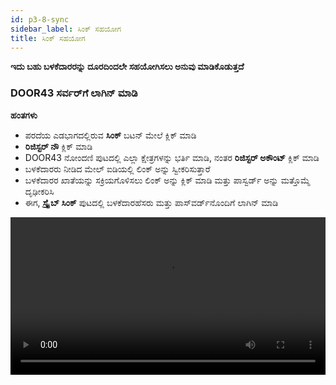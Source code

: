 ```yaml
---
id: p3-8-sync
sidebar_label: ಸಿಂಕ್ ಸಹಯೋಗ
title: ಸಿಂಕ್ ಸಹಯೋಗ
---
```

**ಇದು ಬಹು ಬಳಕೆದಾರರನ್ನು ದೂರದಿಂದಲೇ ಸಹಯೋಗಿಸಲು ಅನುವು ಮಾಡಿಕೊಡುತ್ತದೆ**

### DOOR43 ಸರ್ವರ್‌ಗೆ ಲಾಗಿನ್ ಮಾಡಿ ###

 
**ಹಂತಗಳು**

- ಪರದೆಯ ಎಡಭಾಗದಲ್ಲಿರುವ **ಸಿಂಕ್** ಬಟನ್ ಮೇಲೆ ಕ್ಲಿಕ್ ಮಾಡಿ
- **ರಿಜಿಸ್ಟರ್ ನೌ** ಕ್ಲಿಕ್ ಮಾಡಿ 
- DOOR43 ನೋಂದಣಿ ಪುಟದಲ್ಲಿ ಎಲ್ಲಾ ಕ್ಷೇತ್ರಗಳನ್ನು ಭರ್ತಿ ಮಾಡಿ, ನಂತರ **ರಿಜಿಸ್ಟರ್ ಅಕೌಂಟ್** ಕ್ಲಿಕ್ ಮಾಡಿ
- ಬಳಕೆದಾರರು ನೀಡಿದ ಮೇಲ್ ಐಡಿಯಲ್ಲಿ ಲಿಂಕ್ ಅನ್ನು ಸ್ವೀಕರಿಸುತ್ತಾರೆ
- ಬಳಕೆದಾರರ ಖಾತೆಯನ್ನು ಸಕ್ರಿಯಗೊಳಿಸಲು ಲಿಂಕ್ ಅನ್ನು ಕ್ಲಿಕ್ ಮಾಡಿ ಮತ್ತು ಪಾಸ್ವರ್ಡ್ ಅನ್ನು ಮತ್ತೊಮ್ಮೆ ದೃಢೀಕರಿಸಿ
- ಈಗ, **ಸ್ಕ್ರೈಬ್ ಸಿಂಕ್** ಪುಟದಲ್ಲಿ ಬಳಕೆದಾರಹೆಸರು ಮತ್ತು ಪಾಸ್‌ವರ್ಡ್‌ನೊಂದಿಗೆ ಲಾಗಿನ್ ಮಾಡಿ
<video controls src="/0.5.5/en-Logintotheserver.mov" width="100%" type="video/mov"/>

### ಕ್ಲೌಡ್ ಸಿಂಕ್ ###

**ಹಂತಗಳು**

- ನಿಮ್ಮ DOOR 43 ಖಾತೆಯನ್ನು ಪ್ರವೇಶಿಸಲು ಮಾನ್ಯವಾದ ಬಳಕೆದಾರಹೆಸರು ಮತ್ತು ಪಾಸ್‌ವರ್ಡ್ ಅನ್ನು ನಮೂದಿಸಿ
- **ಸಿಂಕ್** ಪೇನ್‌ನಿಂದ ನೀವು ಕೆಲಸ ಮಾಡಲು ಬಯಸುವ ಯೋಜನೆಯನ್ನು ಆಯ್ಕೆಮಾಡಿ
- ಬಯಸಿದ ಯೋಜನೆಯನ್ನು ಆಯ್ಕೆ ಮಾಡಿದ ನಂತರ ಸಿಂಕ್ ಪೇನ್‌ನಲ್ಲಿ **ಸೇವ್ ಟು ಕ್ಲೌಡ್** ಬಟನ್ ಕ್ಲಿಕ್ ಮಾಡಿ
- ಪ್ರಗತಿ ಪಟ್ಟಿಯು ಕಾಣಿಸಿಕೊಳ್ಳುತ್ತದೆ, ಇದು **ಸಿಂಕ್** ಪ್ರಕ್ರಿಯೆಯ ಸ್ಥಿತಿ ಮತ್ತು ಪೂರ್ಣಗೊಳಿಸುವಿಕೆಯನ್ನು ತೋರಿಸುತ್ತದೆ
- ಯೋಜನೆಯನ್ನು ಯಶಸ್ವಿಯಾಗಿ ಸಿಂಕ್ ಮಾಡಿದ ನಂತರ, ಅದನ್ನು ** ಪ್ರಾಜೆಕ್ಟ್ ಆನ್ ಕ್ಲೌಡ್** ಫಲಕದ ಕೆಳಭಾಗದಲ್ಲಿ ಪಟ್ಟಿಮಾಡಲಾಗುತ್ತದೆ

<video controls src="/0.5.5/en-cloudsync.mov" width="100%" type="video/mp4"/>



### ಆಫ್‌ಲೈನ್ ಸಿಂಕ್ ###

**ಹಂತಗಳು**

- ನಿಮ್ಮ DOOR 43 ಖಾತೆಯನ್ನು ಪ್ರವೇಶಿಸಲು ಮಾನ್ಯವಾದ ಬಳಕೆದಾರಹೆಸರು ಮತ್ತು ಪಾಸ್‌ವರ್ಡ್ ಅನ್ನು ನಮೂದಿಸಿ
- ಪ್ರಾಜೆಕ್ಟ್ ಆನ್ ಕ್ಲೌಡ್ ಪೇನ್‌ನಲ್ಲಿ, ನಿರ್ದಿಷ್ಟಪಡಿಸಿದ ಕ್ಷೇತ್ರದಲ್ಲಿ ಪ್ರಾಜೆಕ್ಟ್ ಮಾಲೀಕರ ಬಳಕೆದಾರ ಹೆಸರನ್ನು ನಮೂದಿಸಿ
- ನಿಮ್ಮ ಸ್ಥಳೀಯ ವ್ಯವಸ್ಥೆಗೆ ನೀವು ಡೌನ್‌ಲೋಡ್ ಮಾಡಲು ಬಯಸುವ ಯೋಜನೆಯನ್ನು ಆರಿಸಿ
- ಆಯ್ಕೆಮಾಡಿದ ಪ್ರಾಜೆಕ್ಟ್ ಅನ್ನು ಫಿಲ್ಟರ್ ಮಾಡಲಾಗುತ್ತದೆ ಮತ್ತು ಕ್ಲೌಡ್ ಪೇನ್‌ನಲ್ಲಿನ ಪ್ರಾಜೆಕ್ಟ್ **ಸೇವ್ ಟು ಕಂಪ್ಯೂಟರ್** ಬಟನ್ ತೋರಿಸುತ್ತದೆ
- **ಸೇವ್ ಟು ಕಂಪ್ಯೂಟರ್** ಬಟನ್ ಕ್ಲಿಕ್ ಮಾಡುವ ಮೂಲಕ, ನಿಮ್ಮ ಸ್ಥಳೀಯ ಸಿಸ್ಟಮ್‌ಗೆ ನೀವು ಯೋಜನೆಯನ್ನು ಡೌನ್‌ಲೋಡ್ ಮಾಡಬಹುದು
- ಡೌನ್‌ಲೋಡ್ ಮಾಡಿದ ಪ್ರಾಜೆಕ್ಟ್ **ಸಿಂಕ್** ಪೇನ್‌ನಲ್ಲಿ ಕಾಣಿಸುತ್ತದೆ
- ಡೌನ್‌ಲೋಡ್ ಮಾಡಿದ ಪ್ರಾಜೆಕ್ಟ್ ಅನ್ನು ಎಡಿಟ್ ಮಾಡಲು, ಪ್ರಾಜೆಕ್ಟ್‌ಗಳ ಪುಟಕ್ಕೆ ನ್ಯಾವಿಗೇಟ್ ಮಾಡಿ ಮತ್ತು ಡೌನ್‌ಲೋಡ್ ಮಾಡಿದ ಪ್ರಾಜೆಕ್ಟ್ ಅನ್ನು ಆಯ್ಕೆ ಮಾಡಿ

<video controls src="/0.5.5/en-offlinesync.mov" width="100%" type="video/mp4"/>



### ಹಂಚಿದ ಪ್ರಾಜೆಕ್ಟ್‌ಗೆ ಕೊಡುಗೆ ನೀಡಿ ###

**ಹಂತಗಳು**

**ಪ್ರಾಜೆಕ್ಟ್ ಮಾಲೀಕ**

- ಪ್ರಾಜೆಕ್ಟ್ ಮಾಲೀಕರು DOOR43 ಗೆ ಲಾಗಿನ್ ಆಗಬೇಕಾಗುತ್ತದೆ, https://git.door43.org/
- Door43 ಬಳಕೆದಾರ ಹೆಸರನ್ನು ಸೇರಿಸಿ
- **ಸಹಯೋಗಿಸಲು (collaborate)** ಯೋಜನೆಯನ್ನು ಆಯ್ಕೆಮಾಡಿ
- ಸೆಟ್ಟಿಂಗ್‌ಗಳಿಗೆ ಹೋಗಿ ಮತ್ತು **ಸಹಯೋಗಿಗಳು(collaborators)** ಟ್ಯಾಬ್ ಕ್ಲಿಕ್ ಮಾಡಿ
- ಸಹಯೋಗಿಗಳ ಬಳಕೆದಾರ ಹೆಸರು(ಗಳ) ಹೆಸರುಗಳನ್ನು ಸೇರಿಸಿ
- ಆಯ್ಕೆ **ಸಹಯೋಗಿಯನ್ನು ಸೇರಿಸಿ (Add Collaborator)**
- ಸಹಯೋಗಿಗಳಿಗೆ ನಿರ್ವಾಹಕರಾಗಿ, ಬರೆಯಿರಿ ಅಥವಾ ಓದುವಂತೆ ಪ್ರವೇಶವನ್ನು ನೀಡಿ

**ಪ್ರಾಜೆಕ್ಟ್ ಅನ್ನು ಪ್ರವೇಶಿಸಲು ಸಹಯೋಗಿಗಾಗಿ ಹಂತಗಳು**

-**ಸ್ಕ್ರೈಬ್** ಅಪ್ಲಿಕೇಶನ್ ತೆರೆಯಿರಿ ಮತ್ತು **ಸಿಂಕ್** ಪುಟಕ್ಕೆ ಹೋಗಿ
- [DOOR43 account](./p3-8-sync#door43-ಸರ್ವರ್ಗೆ-ಲಾಗಿನ್-ಮಾಡಿ) ಗೆ ಲಾಗಿನ್ ಆಗಿ
- ಬಳಕೆದಾರ/ಸಹಯೋಗಿ ನಂತರ ಸ್ಕ್ರೈಬ್‌ನ ಸಿಂಕ್ ಪುಟದಲ್ಲಿ ನೀಡಿರುವ ಕ್ಷೇತ್ರದಲ್ಲಿ ಯೋಜನೆಯ ಮಾಲೀಕರ ಹೆಸರನ್ನು ನಮೂದಿಸಬಹುದು
- ಕೆಲಸ ಮಾಡಲು ಯೋಜನೆಯನ್ನು ಆಯ್ಕೆಮಾಡಿ
- ಪರದೆಯ ಮೇಲಿನ ಬಲಭಾಗದಲ್ಲಿರುವ **ಸೇವ್ ಟು ಕಂಪ್ಯೂಟರ್** ಬಟನ್ ಮೇಲೆ ಕ್ಲಿಕ್ ಮಾಡಿ
- ಪ್ರಾಜೆಕ್ಟ್ ಅನ್ನು ಸ್ಕ್ರೈಬ್‌ಗೆ ಸಿಂಕ್ ಮಾಡಲಾಗುತ್ತದೆ
- ಪ್ರಾಜೆಕ್ಟ್ ಸಿಂಕ್ ಯಶಸ್ವಿಯಾಗಿದೆ ಎಂದು ವಿವರಿಸಲು ಸೂಚಿಸುವ ಅಧಿಸೂಚನೆಯು ಕೆಳಗಿನ ಎಡಭಾಗದಲ್ಲಿ ಗೋಚರಿಸುತ್ತದೆ


<video controls src="/0.5.5/en-collabsync.mov" width="100%" type="video/mp4"/>



### ಪ್ರಾಜೆಕ್ಟ್ ಹೇಗೆ ಸಿಂಕ್ ಮಾಡುವುದು ###

**ಹಂತಗಳು**

- ವಿಂಡೋದ ಎಡಭಾಗದಲ್ಲಿರುವ **ಸಿಂಕ್** ಬಟನ್ ಮೇಲೆ ಕ್ಲಿಕ್ ಮಾಡಿ
- ಎಲ್ಲಾ ಬಳಕೆದಾರ ಯೋಜನೆಗಳ ಪಟ್ಟಿ ಸಿಂಕ್ ವಿಂಡೋದ ಎಡಭಾಗದಲ್ಲಿ ಕಾಣಿಸಿಕೊಳ್ಳುತ್ತದೆ
- ನೀವು ಹೊಸ ಬಳಕೆದಾರರಾಗಿದ್ದರೆ, ನಿಮ್ಮ DOOR43 ಖಾತೆಗೆ ನೋಂದಾಯಿಸಿ ಅಥವಾ [DOOR43 account](./p3-8-sync#door43-ಸರ್ವರ್ಗೆ-ಲಾಗಿನ್-ಮಾಡಿ), ಗೆ ಲಾಗ್ ಇನ್ ಮಾಡಿ
- ನೀವು DOOR43 ರಿಮೋಟ್ ಸರ್ವರ್‌ಗೆ ಸಿಂಕ್ ಮಾಡಲು ಬಯಸುವ ಯೋಜನೆಯನ್ನು ಆಯ್ಕೆಮಾಡಿ
- ಪರದೆಯ ಮೇಲಿನ ಎಡಭಾಗದಲ್ಲಿರುವ **ಸೇವ್ ಟು ಕ್ಲೌಡ್** ಬಟನ್ ಮೇಲೆ ಕ್ಲಿಕ್ ಮಾಡಿ
- ಪರದೆಯ ಮೇಲ್ಭಾಗದಲ್ಲಿ, ಬಳಕೆದಾರರು ಅಪ್‌ಲೋಡ್ ಪ್ರಗತಿ ಪಟ್ಟಿಯನ್ನು ನೋಡಬಹುದು
- ಪರದೆಯ ಬಲಭಾಗವು DOOR43 ರಿಮೋಟ್ ಸರ್ವರ್‌ನಲ್ಲಿ ಉಳಿಸಲಾದ ಎಲ್ಲಾ ಯೋಜನೆಗಳನ್ನು ಪ್ರದರ್ಶಿಸುತ್ತದೆ
- ಪ್ರಾಜೆಕ್ಟ್ ಅನ್ನು ನಂತರ DOOR43 ರಿಮೋಟ್ ಸರ್ವರ್‌ಗೆ ಅಪ್‌ಲೋಡ್ ಮಾಡಲಾಗುತ್ತದೆ ಮತ್ತು ಪರದೆಯ ಬಲಗೈ ಕಾಲಮ್‌ನಲ್ಲಿ ಬಳಕೆದಾರರಿಗೆ ಪ್ರದರ್ಶಿಸಲಾಗುತ್ತದೆ
<video controls src="/0.5.5/en-syncaproject.mov" width="100%" type="video/mp4"/>

### ಪ್ರಾಜೆಕ್ಟ್ ಮಾಡ್ಯೂಲ್‌ನಿಂದ ಪ್ರಾಜೆಕ್ಟ್ ಅನ್ನು ಸಿಂಕ್ ಮಾಡಿ ###

ಪ್ರಾಜೆಕ್ಟ್ ಮಾಡ್ಯೂಲ್‌ನಿಂದ ಬಳಕೆದಾರರಿಂದ ಪ್ರಾಜೆಕ್ಟ್ ಅನ್ನು ನೇರವಾಗಿ ಸಿಂಕ್ ಮಾಡಬಹುದು.

**ಹಂತಗಳು**

- ಪ್ರಾಜೆಕ್ಟ್ ಮಾಡ್ಯೂಲ್ ಮೇಲೆ ಕ್ಲಿಕ್ ಮಾಡಿ ಮತ್ತು ಪ್ರಾಜೆಕ್ಟ್ ತೆರೆಯಿರಿ
- **ಸಿಂಕ್** ಬಟನ್ ಕ್ಲಿಕ್ ಮಾಡಿ
- ಅಪ್‌ಲೋಡ್ ಪ್ರಗತಿ ಪಟ್ಟಿಯನ್ನು ಮೇಲ್ಭಾಗದಲ್ಲಿ ಪ್ರದರ್ಶಿಸಲಾಗುತ್ತದೆ
- (ನೀವು ಇನ್ನೂ ಮಾಡದಿದ್ದರೆ DOOR43 ಸರ್ವರ್‌ಗೆ ಲಾಗಿನ್ ಮಾಡಿ)
<video controls src="/0.8.1/en-projectsync.mp4" width="100%" type="video/mp4"/>

### DOOR43 ರಿಮೋಟ್ ಸರ್ವರ್‌ನಿಂದ ಪ್ರಾಜೆಕ್ಟ್ ಅನ್ನು ಮರಳಿ ಸಿಂಕ್ ಮಾಡಿ ###

ಬಳಕೆದಾರರು ಪ್ರಾಜೆಕ್ಟ್ ಅನ್ನು ಸರ್ವರ್‌ನಿಂದ ಸ್ಥಳೀಯ ಸಿಸ್ಟಮ್‌ಗೆ **ಸಿಂಕ್** ಮಾಡಬಹುದು.

**ಹಂತಗಳು**

- **ಸಿಂಕ್** ಬಟನ್ ಮೇಲೆ ಕ್ಲಿಕ್ ಮಾಡಿ
- ಕಾಲಮ್‌ನ ಬಲಭಾಗದಲ್ಲಿರುವ DOOR43 ಖಾತೆಗೆ ಲಾಗಿನ್ ಮಾಡಿ
- ಇದು ನಿಮ್ಮ ಸ್ವಂತ ಯೋಜನೆಯಾಗಿಲ್ಲದಿದ್ದರೆ, ಬಳಕೆದಾರ ಹೆಸರನ್ನು ಟೈಪ್ ಮಾಡಿ. ಲಾಗಿನ್ ಆಗಿರುವ ಬಳಕೆದಾರರ ಯೋಜನೆಗಳನ್ನು ಪಟ್ಟಿ ಮಾಡಲಾಗಿದೆ.
- ನೀವು ರಿಮೋಟ್ ಸರ್ವರ್‌ನಿಂದ ಸ್ಥಳೀಯ ಸಿಸ್ಟಮ್‌ಗೆ ಸಿಂಕ್ ಮಾಡಲು ಬಯಸುವ ಯೋಜನೆಯ ಮೇಲೆ ಕ್ಲಿಕ್ ಮಾಡಿ
- ಪರದೆಯ ಮೇಲಿನ ಬಲಭಾಗದಲ್ಲಿರುವ **ಸೇವ್ ಟು ಕಂಪ್ಯೂಟರ್** ಬಟನ್ ಮೇಲೆ ಕ್ಲಿಕ್ ಮಾಡಿ
- ಬಳಕೆದಾರರು ಡೌನ್‌ಲೋಡ್ ಪ್ರಗತಿ ಪಟ್ಟಿಯನ್ನು ನೋಡಬಹುದು
- ಇದರೊಂದಿಗೆ, ಯೋಜನೆಯನ್ನು ಸರ್ವರ್‌ನಿಂದ ಮರಳಿ ಸಿಂಕ್ ಮಾಡಲಾಗುತ್ತದೆ

<video controls src="/0.5.5/en-syncback.mov" width="100%" type="video/mov"/>

### DOOR43 ರಿಮೋಟ್ ಸರ್ವರ್‌ನಿಂದ ಯೋಜನೆಯನ್ನು ವಿಲೀನಗೊಳಿಸಿ ###


- **ಸಿಂಕ್** ಬಟನ್ ಮೇಲೆ ಕ್ಲಿಕ್ ಮಾಡಿ, DOOR43 ಖಾತೆಗೆ ಲಾಗಿನ್ ಮಾಡಿ
- ಇದು ಕಾಲಮ್‌ನ ಬಲಭಾಗದಲ್ಲಿರುವ DOOR43 ಸರ್ವರ್‌ನಲ್ಲಿ ಎಲ್ಲಾ ಯೋಜನೆಗಳನ್ನು ಪ್ರದರ್ಶಿಸುತ್ತದೆ
- ನೀವು DOOR43 ರಿಮೋಟ್ ಸರ್ವರ್‌ಗೆ ಸಿಂಕ್ ಮಾಡಲು ಬಯಸುವ ಯೋಜನೆಯನ್ನು ಆಯ್ಕೆಮಾಡಿ
- ಪರದೆಯ ಮೇಲಿನ ಎಡಭಾಗದಲ್ಲಿರುವ **ಸೇವ್ ಟು ಕ್ಲೌಡ್** ಬಟನ್ ಮೇಲೆ ಕ್ಲಿಕ್ ಮಾಡಿ
- ಪ್ರಗತಿ ಪಟ್ಟಿ ಕಾಣಿಸುತ್ತದೆ
- (ಅಂತ್ಯಕ್ಕೆ ಎಣಿಸುವ ಮೊದಲು ರದ್ದುಗೊಳಿಸು ಬಟನ್ ಅನ್ನು ಕ್ಲಿಕ್ ಮಾಡುವ ಮೂಲಕ ನೀವು ವಿಲೀನ ಪ್ರಕ್ರಿಯೆಯನ್ನು ರದ್ದುಗೊಳಿಸಬಹುದು)
- ಇದು ಸರ್ವರ್‌ನಿಂದ ಯೋಜನೆಯನ್ನು ವಿಲೀನಗೊಳಿಸುತ್ತದೆ
<video controls src="/assets/merge.mov" width="100%" type="video/mov"/>